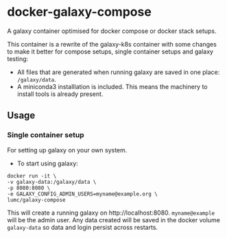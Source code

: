 # docker-galaxy-compose
A galaxy container optimised for docker compose or docker stack setups.

This container is a rewrite of the galaxy-k8s container with some changes to
make it better for compose setups, single container setups and galaxy testing:

+ All files that are generated when running galaxy are saved in one place:
  `/galaxy/data`.
+ A miniconda3 installlation is included. This means the machinery to install
  tools is already present.

## Usage

### Single container setup

For setting up galaxy on your own system.
+ To start using galaxy: 
```
docker run -it \
-v galaxy-data:/galaxy/data \
-p 8080:8080 \
-e GALAXY_CONFIG_ADMIN_USERS=myname@example.org \
lumc/galaxy-compose
```

This will create a running galaxy on http://localhost:8080. `myname@example`
will be the admin user. Any data created will be saved in the docker volume
`galaxy-data` so data and login persist across restarts.
